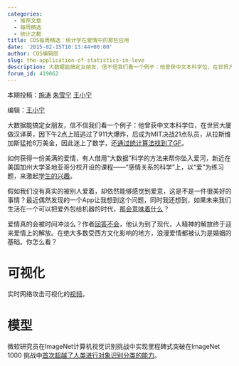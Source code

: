 ```yaml
---
categories:
  - 推荐文章
  - 每周精选
  - 统计之都
title: COS每周精选：统计学在爱情中的那些应用
date: '2015-02-15T10:13:44+00:00'
author: COS编辑部
slug: the-application-of-statistics-in-love
description: 大数据能搞定女朋友，信不信我们看一个例子：他曾获中文本科学位，在世贸大厦做汉译英，因下午2点上班逃过了911大爆炸，后成为MIT决战21点队员，从拉斯维加斯猛抢6万美金，因此迷上了数学，还[通过统计算法找到了GF](http://www.csdn.net/article/2014-01-23/2818243-how-to-hack-okcupid)。
forum_id: 419062
---
```


本期投稿：[施涛](http://blog.cos.name/taoshi/) [朱雪宁](http://www.xueningzhu.com/) [王小宁](http://www.weibo.com/p/1005051756465937/home?from=page_100505&mod=TAB&noscale_head=1#_0)

编辑：[王小宁](http://www.weibo.com/p/1005051756465937/home?from=page_100505&mod=TAB&noscale_head=1#_0)

大数据能搞定女朋友，信不信我们看一个例子：他曾获中文本科学位，在世贸大厦做汉译英，因下午2点上班逃过了911大爆炸，后成为MIT决战21点队员，从拉斯维加斯猛抢6万美金，因此迷上了数学，还[通过统计算法找到了GF](http://www.csdn.net/article/2014-01-23/2818243-how-to-hack-okcupid)。

如何获得一份美满的爱情，有人借用“大数据”科学的方法来帮你坠入爱河，新近在美国加州大学圣地亚哥分校开设的课程——“感情关系的科学”上，以“爱”为练习题，来激起[学生的兴趣](http://www.36dsj.com/archives/13116)。

假如我们没有真实的被别人爱着，却依然能够感觉到爱意，这是不是一件很美好的事情？最近偶然发现的一个App让我想到这个问题，同时我还想到，如果未来我们生活在一个可以把爱外包给机器的时代，[那会意味着什么](http://www.huxiu.com/article/108692/1.html?utm_source=tuicool)？

爱情真的会被时间冲淡么？作者[回答不会](http://zhuanlan.zhihu.com/fhlpsych/19956867)，他认为到了现代，人精神的解放终于迎来爱情上的解放。在绝大多数受西方文化影响的地方，浪漫爱情都被认为是婚姻的基础。你怎么看？

# 可视化

实时网络攻击可视化的[视频](http://map.ipviking.com/)。

# 模型

微软研究员在ImageNet计算机视觉识别挑战中实现里程碑式突破在ImageNet 1000 挑战中[首次超越了人类进行对象识别分类的能力](http://mp.weixin.qq.com/s?__biz=MzAwMTA3MzM4Nw==&mid=202658299&idx=1&sn=2594f5c194885a76d924d3bf62769d71&scene=1#rd)。
